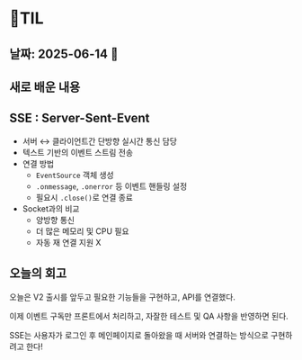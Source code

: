 # 🧾TIL

## 날짜: 2025-06-14 💎

## 새로 배운 내용

## SSE : Server-Sent-Event

- 서버 ↔ 클라이언트간 단방향 실시간 통신 담당
- 텍스트 기반의 이벤트 스트림 전송
- 연결 방법
  - `EventSource` 객체 생성
  - `.onmessage`, `.onerror` 등 이벤트 핸들링 설정
  - 필요시 `.close()`로 연결 종료
- Socket과의 비교
  - 양방향 통신
  - 더 많은 메모리 및 CPU 필요
  - 자동 재 연결 지원 X

## 오늘의 회고

오늘은 V2 출시를 앞두고 필요한 기능들을 구현하고, API를 연결했다.

이제 이벤트 구독만 프론트에서 처리하고, 자잘한 테스트 및 QA 사항을 반영하면 된다.

SSE는 사용자가 로그인 후 메인페이지로 돌아왔을 때 서버와 연결하는 방식으로 구현하려고 한다!
